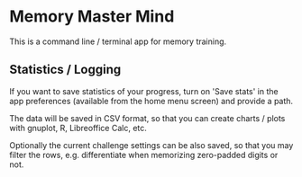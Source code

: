 # Memory Master Mind

This is a command line / terminal app for memory training.

## Statistics / Logging

If you want to save statistics of your progress, turn on 'Save stats' in the app preferences (available from the home menu screen) and provide a path.

The data will be saved in CSV format, so that you can create charts / plots with gnuplot, R, Libreoffice Calc, etc.

Optionally the current challenge settings can be also saved, so that you may filter the rows, e.g. differentiate when memorizing zero-padded digits or not.




